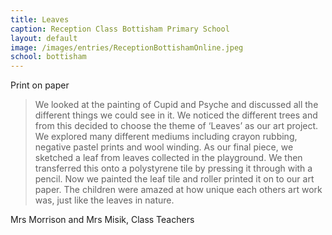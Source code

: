 ```yaml
---
title: Leaves
caption: Reception Class Bottisham Primary School
layout: default
image: /images/entries/ReceptionBottishamOnline.jpeg
school: bottisham
---
```

Print on paper

> We looked at the painting of Cupid and Psyche and discussed all the different things we could see in it. We noticed the different trees and from this decided to choose the theme of ‘Leaves’ as our art project. We explored many different mediums including crayon rubbing, negative pastel prints and wool winding. As our final piece, we sketched a leaf from leaves collected in the playground. We then transferred this onto a polystyrene tile by pressing it through with a pencil. Now we painted the leaf tile and roller printed it on to our art paper. The children were amazed at how unique each others art work was, just like the leaves in nature.

Mrs Morrison and Mrs Misik, Class Teachers

